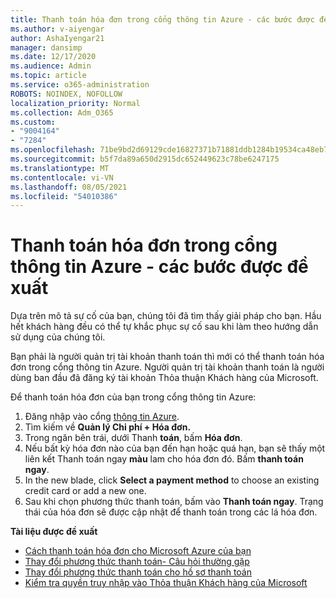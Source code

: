```yaml
---
title: Thanh toán hóa đơn trong cổng thông tin Azure - các bước được đề xuất
ms.author: v-aiyengar
author: AshaIyengar21
manager: dansimp
ms.date: 12/17/2020
ms.audience: Admin
ms.topic: article
ms.service: o365-administration
ROBOTS: NOINDEX, NOFOLLOW
localization_priority: Normal
ms.collection: Adm_O365
ms.custom:
- "9004164"
- "7284"
ms.openlocfilehash: 71be9bd2d69129cde16827371b71881ddb1284b19534ca48eb7079e761bdcff8
ms.sourcegitcommit: b5f7da89a650d2915dc652449623c78be6247175
ms.translationtype: MT
ms.contentlocale: vi-VN
ms.lasthandoff: 08/05/2021
ms.locfileid: "54010386"
---
```

# <a name="pay-invoice-in-azure-portal---recommended-steps"></a>Thanh toán hóa đơn trong cổng thông tin Azure - các bước được đề xuất

Dựa trên mô tả sự cố của bạn, chúng tôi đã tìm thấy giải pháp cho bạn. Hầu hết khách hàng đều có thể tự khắc phục sự cố sau khi làm theo hướng dẫn sử dụng của chúng tôi.

Bạn phải là người quản trị tài khoản thanh toán thì mới có thể thanh toán hóa đơn trong cổng thông tin Azure. Người quản trị tài khoản thanh toán là người dùng ban đầu đã đăng ký tài khoản Thỏa thuận Khách hàng của Microsoft. 

Để thanh toán hóa đơn của bạn trong cổng thông tin Azure: 

1. Đăng nhập vào cổng [thông tin Azure](https://portal.azure.com/).
1. Tìm kiếm về **Quản lý Chi phí + Hóa đơn.**
1. Trong ngăn bên trái, dưới Thanh **toán**, bấm **Hóa đơn**.
1. Nếu bất kỳ hóa đơn nào của bạn đến hạn hoặc quá hạn, bạn sẽ thấy một liên kết Thanh toán ngay **màu** lam cho hóa đơn đó. Bấm **thanh toán ngay**.
1. In the new blade, click **Select a payment method** to choose an existing credit card or add a new one.
1. Sau khi chọn phương thức thanh toán, bấm vào **Thanh toán ngay**.
Trạng thái của hóa đơn sẽ được cập nhật để thanh toán trong các lá hóa đơn.

**Tài liệu được đề xuất**

- [Cách thanh toán hóa đơn cho Microsoft Azure của bạn](https://docs.microsoft.com/azure/cost-management-billing/understand/pay-bill)
- [Thay đổi phương thức thanh toán- Câu hỏi thường gặp](https://docs.microsoft.com/azure/billing/billing-how-to-change-credit-card?WT.mc_id=Portal-Microsoft_Azure_Support#frequently-asked-questions)
- [Thay đổi phương thức thanh toán cho hồ sơ thanh toán](https://docs.microsoft.com/azure/cost-management-billing/manage/change-credit-card?WT.mc_id=Portal-Microsoft_Azure_Support#manage-credit-cards-for-a-microsoft-customer-agreement)
- [Kiểm tra quyền truy nhập vào Thỏa thuận Khách hàng của Microsoft](https://docs.microsoft.com/azure/cost-management-billing/manage/change-credit-card?WT.mc_id=Portal-Microsoft_Azure_Support%22%20%5Cl%20%22manage-credit-cards-for-a-microsoft-customer-agreement%22%20%5Ct%20%22_blank#check-the-type-of-your-account)